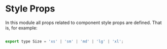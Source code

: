 # Style Props

In this module all props related to component style props are defined. That is, for example:

```javascript

export type Size = 'xs' | 'sm' | 'md' | 'lg' | 'xl';

```

